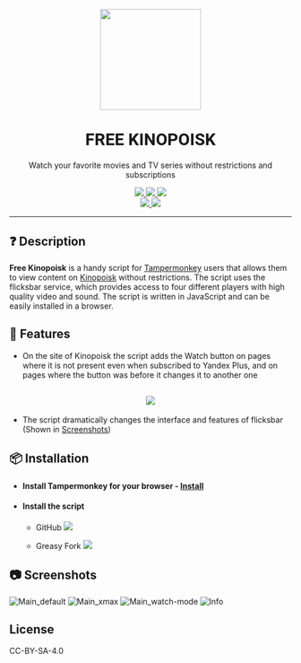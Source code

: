 <link href="https://fonts.googleapis.com/css2?family=Roboto:wght@700&display=swap" rel="stylesheet">

<p align='center'>
    <img src='https://i.imgur.com/8tIrTZC.png' style='width: 180px'>
    <h1 align='center' style='display: block; margin-top: 35px; font-size: 30px; font-family: "Roboto", sans-serif;'>FREE KINOPOISK</h1>
    <p align='center'>Watch your favorite movies and TV series without restrictions and subscriptions</p>
</p>

<p align='center'>
  <a href='https://github.com/ecXbe/Free-Kinopoisk/blob/main/README.en.md'>
    <img src='https://img.shields.io/badge/readme-English-darkblue?style=for-the-badge'>
  </a>
  <a href='https://github.com/ecXbe/Free-Kinopoisk/commits/main/Free%20kinopoisk.user.js'>
    <img src='https://img.shields.io/badge/dynamic/json?url=https%3A%2F%2Fraw.githubusercontent.com%2FecXbe%2FFree-Kinopoisk%2Fmain%2Fconfig.json&query=%24.version&style=for-the-badge&label=version&color=%2314b8b8
'>
  </a>
  <a href='https://github.com/ecXbe/Free-Kinopoisk/blob/main/README.md'>
    <img src='https://img.shields.io/badge/readme-Russian-darkred?style=for-the-badge'>
  </a>
  <br>
  <a href='https://greasyfork.org/ru/scripts/461423-free-kinopoisk'>
    <img src='https://img.shields.io/greasyfork/dt/461423?style=flat-square&label=Downloads&color=lightpink'>
  </a>
  <a href='https://t.me/Free_kinopoisk_by_ezX'>
    <img src='https://img.shields.io/badge/Telegram-Channel-lightblue?style=flat-square&logo=telegram'>
  </a>
</p>

---

## ❓ Description

**Free Kinopoisk** is a handy script for [Tampermonkey](https://www.tampermonkey.net/) users that allows them to view content on [Kinopoisk](https://www.kinopoisk.ru) without restrictions. The script uses the flicksbar service, which provides access to four different players with high quality video and sound. The script is written in JavaScript and can be easily installed in a browser.

## 🦾 Features

- On the site of Kinopoisk the script adds the Watch button on pages where it is not present even when subscribed to Yandex Plus, and on pages where the button was before it changes it to another one

<h2 align='center'>
    <img src='https://i.imgur.com/l0Im2RM.png'>
</h2>

- The script dramatically changes the interface and features of flicksbar (Shown in <a href='#-screenshots'>Screenshots</a>)

## 📦 Installation

- #### Install Tampermonkey for your browser - [Install](https://www.tampermonkey.net/index.php?locale=ru)
   
- #### Install the script
  - GitHub
    <a href='https://github.com/ecXbe/cps/raw/main/Free%20kinopoisk.user.js'>
      <img src='https://img.shields.io/badge/%D0%A3%D1%81%D1%82%D0%B0%D0%BD%D0%BE%D0%B2%D0%B8%D1%82%D1%8C-darkblue'>
    </a>
    
  - Greasy Fork
    <a href='https://greasyfork.org/ru/scripts/461423-free-kinopoisk'>
      <img src='https://img.shields.io/badge/%D0%A3%D1%81%D1%82%D0%B0%D0%BD%D0%BE%D0%B2%D0%B8%D1%82%D1%8C-blue'>
    </a>

## 📷 Screenshots

![Main_default](https://i.imgur.com/xuRwOi2.png)
![Main_xmax](https://i.imgur.com/MSxTxUV.png)
![Main_watch-mode](https://i.imgur.com/EuTF4Qs.png)
![Info](https://i.imgur.com/Swsa2oP.png)

## License

CC-BY-SA-4.0